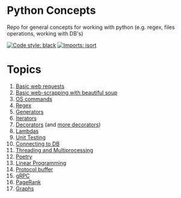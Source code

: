 # Python Concepts
Repo for general concepts for working with python (e.g. regex, files operations, working with DB's)

<a href="https://github.com/psf/black"><img alt="Code style: black" src="https://img.shields.io/badge/code%20style-black-000000.svg"></a>
[![Imports: isort](https://img.shields.io/badge/%20imports-isort-%231674b1?style=flat&labelColor=ef8336)](https://pycqa.github.io/isort/)

# Topics
1. [Basic web requests](https://github.com/MKaczkow/python_concepts/tree/master/requests_examples)
2. [Basic web-scrapping with beautiful soup](https://github.com/MKaczkow/python_concepts/tree/master/beautiful_soup_example)
3. [OS commands](https://github.com/MKaczkow/python_concepts/tree/master/os_example)
4. [Regex](https://github.com/MKaczkow/python_concepts/tree/master/regex_example)
5. [Generators](https://github.com/MKaczkow/python_concepts/tree/master/generators)
6. [Iterators](https://github.com/MKaczkow/python_concepts/tree/master/iterators)
7. [Decorators](https://github.com/MKaczkow/python_concepts/tree/master/decorators) (and [more decorators](https://github.com/MKaczkow/a_for_art))
8. [Lambdas](https://github.com/MKaczkow/python_concepts/tree/master/lambdas) 
9. [Unit Testing](https://github.com/MKaczkow/python_concepts/tree/master/testing)
10. [Connecting to DB](https://github.com/MKaczkow/python_concepts/tree/master/sql)
11. [Threading and Multiprocessing](https://github.com/MKaczkow/python_concepts/tree/master/threading_multiprocessing) 
12. [Poetry](https://github.com/MKaczkow/python_concepts/tree/master/poetry)
13. [Linear Programming](https://github.com/MKaczkow/python_concepts/tree/master/linear_programming)
14. [Protocol buffer](https://github.com/MKaczkow/python_concepts/tree/master/protobuf_example)
15. [gRPC](https://github.com/MKaczkow/python_concepts/tree/master/grpc_example)
16. [PageRank](https://github.com/MKaczkow/python_concepts/tree/master/page_rank)
17. [Graphs](https://github.com/MKaczkow/python_concepts/tree/master/graphs)
